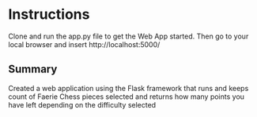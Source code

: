  # Instructions

Clone and run the app.py file to get the Web App started. Then go to your local browser and insert http://localhost:5000/

## Summary

Created a web application using the Flask framework that runs and keeps count of Faerie Chess pieces selected and returns how many points you have left depending on the difficulty selected
